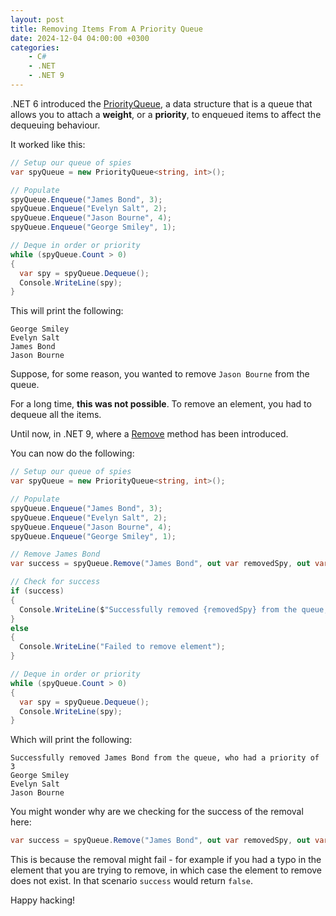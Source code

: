```yaml
---
layout: post
title: Removing Items From A Priority Queue
date: 2024-12-04 04:00:00 +0300
categories:
    - C#
    - .NET
    - .NET 9
---
```


.NET 6 introduced the [PriorityQueue](https://learn.microsoft.com/en-us/dotnet/api/system.collections.generic.priorityqueue-2?view=net-9.0), a data structure that is a queue that allows you to attach a **weight**, or a **priority**, to enqueued items to affect the dequeuing behaviour.

It worked like this:

```csharp
// Setup our queue of spies
var spyQueue = new PriorityQueue<string, int>();

// Populate
spyQueue.Enqueue("James Bond", 3);
spyQueue.Enqueue("Evelyn Salt", 2);
spyQueue.Enqueue("Jason Bourne", 4);
spyQueue.Enqueue("George Smiley", 1);

// Deque in order or priority
while (spyQueue.Count > 0)
{
  var spy = spyQueue.Dequeue();
  Console.WriteLine(spy);
}
```

This will print the following:

```plaintext
George Smiley
Evelyn Salt
James Bond
Jason Bourne
```

Suppose, for some reason, you wanted to remove `Jason Bourne` from the queue.

For a long time, **this was not possible**. To remove an element, you had to dequeue all the items.

Until now, in .NET 9, where a [Remove](https://learn.microsoft.com/en-us/dotnet/api/system.collections.generic.priorityqueue-2.remove?view=net-9.0) method has been introduced.

You can now do the following:

```csharp
// Setup our queue of spies
var spyQueue = new PriorityQueue<string, int>();

// Populate
spyQueue.Enqueue("James Bond", 3);
spyQueue.Enqueue("Evelyn Salt", 2);
spyQueue.Enqueue("Jason Bourne", 4);
spyQueue.Enqueue("George Smiley", 1);

// Remove James Bond
var success = spyQueue.Remove("James Bond", out var removedSpy, out var removedPriority);

// Check for success
if (success)
{
  Console.WriteLine($"Successfully removed {removedSpy} from the queue, who had a priority of {removedPriority}");
}
else
{
  Console.WriteLine("Failed to remove element");
}

// Deque in order or priority
while (spyQueue.Count > 0)
{
  var spy = spyQueue.Dequeue();
  Console.WriteLine(spy);
}
```

Which will print the following:

```plaintext
Successfully removed James Bond from the queue, who had a priority of 3
George Smiley
Evelyn Salt
Jason Bourne
```

You might wonder why are we checking for the success of the removal here:

```csharp
var success = spyQueue.Remove("James Bond", out var removedSpy, out var removedPriority);
```

This is because the removal might fail - for example if you had a typo in the element that you are trying to remove, in which case the element to remove does not exist. In that scenario `success` would return `false`.

Happy hacking!
